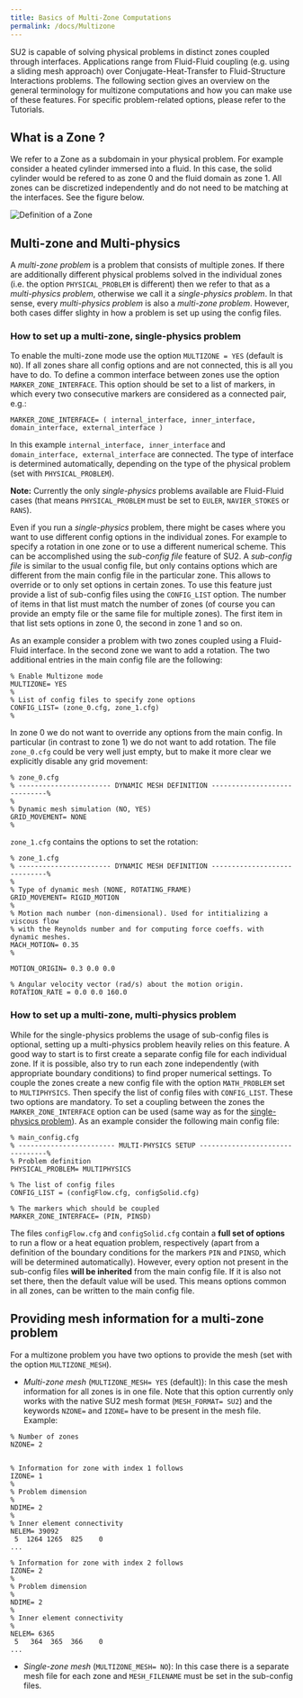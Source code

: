 ```yaml
---
title: Basics of Multi-Zone Computations
permalink: /docs/Multizone
---
```


SU2 is capable of solving physical problems in distinct zones coupled through interfaces. Applications range from Fluid-Fluid coupling (e.g. using a sliding mesh approach) over Conjugate-Heat-Transfer to Fluid-Structure Interactions problems. The following section gives an overview on the general terminology for multizone computations and how you can make use of these features. For specific problem-related options, please refer to the Tutorials.

## What is a Zone ? ##
We refer to a Zone as a subdomain in your physical problem. For example consider a heated cylinder immersed into a fluid. In this case, the solid cylinder would be refered to as zone 0 and the fluid domain as zone 1. All zones can be discretized independently and do not need to be matching at the interfaces. See the figure below.

![Definition of a Zone](../../docs_files/zones.png)

## Multi-zone and Multi-physics ##

A *multi-zone problem* is a problem that consists of multiple zones. If there are additionally different physical problems solved in the individual zones (i.e. the option `PHYSICAL_PROBLEM` is different) then we refer to that as a *multi-physics problem*, otherwise we call it a *single-physics problem*. In that sense, every *multi-physics problem* is also a *multi-zone problem*. However, both cases differ slighty in how a problem is set up using the config files. 


### <a name="singlephysics"></a> How to set up a multi-zone, single-physics problem ###

To enable the multi-zone mode use the option `MULTIZONE = YES` (default is `NO`). If all zones share all config options and are not connected, this is all you have to do. To define a common interface between zones use the option `MARKER_ZONE_INTERFACE`. This option should be set to a list of markers, in which every two consecutive markers are considered as a connected pair, e.g.: 
```
MARKER_ZONE_INTERFACE= ( internal_interface, inner_interface, domain_interface, external_interface )
```
In this example `internal_interface, inner_interface` and `domain_interface, external_interface` are connected. The type of interface is determined automatically, depending on the type of the physical problem (set with `PHYSICAL_PROBLEM`).

**Note:** Currently the only *single-physics* problems available are Fluid-Fluid cases (that means `PHYSICAL_PROBLEM` must be set to `EULER`, `NAVIER_STOKES` or `RANS`).

Even if you run a *single-physics* problem, there might be cases where you want to use different config options in the individual zones. For example to specify a rotation in one zone or to use a different numerical scheme. This can be accomplished using the *sub-config file* feature of SU2. A *sub-config file* is similar to the usual config file, but only contains options which are different from the main config file in the particular zone. This allows to override or to only set options in certain zones. To use this feature just provide a list of sub-config files using the `CONFIG_LIST` option. The number of items in that list must match the number of zones (of course you can provide an empty file or the same file for multiple zones). The first item in that list sets options in zone 0, the second in zone 1 and so on.

As an example consider a problem with two zones coupled using a Fluid-Fluid interface. In the second zone we want to add a rotation. The two additional entries in the main config file are the following:

```
% Enable Multizone mode
MULTIZONE= YES
%
% List of config files to specify zone options
CONFIG_LIST= (zone_0.cfg, zone_1.cfg)
%
```
In zone 0 we do not want to override any options from the main config. In particular (in contrast to zone 1) we do not want to add rotation. The file `zone_0.cfg` could be very well just empty, but to make it more clear we explicitly disable any grid movement:
```
% zone_0.cfg
% ----------------------- DYNAMIC MESH DEFINITION -----------------------------%
%
% Dynamic mesh simulation (NO, YES)
GRID_MOVEMENT= NONE
%
```
`zone_1.cfg` contains the options to set the rotation:
```
% zone_1.cfg
% ----------------------- DYNAMIC MESH DEFINITION -----------------------------%
%
% Type of dynamic mesh (NONE, ROTATING_FRAME)
GRID_MOVEMENT= RIGID_MOTION
%
% Motion mach number (non-dimensional). Used for intitializing a viscous flow
% with the Reynolds number and for computing force coeffs. with dynamic meshes.
MACH_MOTION= 0.35
%

MOTION_ORIGIN= 0.3 0.0 0.0

% Angular velocity vector (rad/s) about the motion origin. 
ROTATION_RATE = 0.0 0.0 160.0
```

### How to set up a multi-zone, multi-physics problem ###

While for the single-physics problems the usage of sub-config files is optional, setting up a multi-physics problem heavily relies on this feature. A good way to start is to first create a separate config file for each individual zone. If it is possible, also try to run each zone independently (with appropriate boundary conditions) to find proper numerical settings. To couple the zones create a new config file with the option `MATH_PROBLEM` set to `MULTIPHYSICS`. Then specify the list of config files with `CONFIG_LIST`. These two options are mandatory. To set a coupling between the zones the `MARKER_ZONE_INTERFACE` option can be used (same way as for the [single-physics problem](#singlephysics)). As an example consider the following main config file:

```
% main_config.cfg
% ------------------------ MULTI-PHYSICS SETUP --------------------------------%
% Problem definition
PHYSICAL_PROBLEM= MULTIPHYSICS

% The list of config files
CONFIG_LIST = (configFlow.cfg, configSolid.cfg)

% The markers which should be coupled
MARKER_ZONE_INTERFACE= (PIN, PINSD)

```

The files `configFlow.cfg` and `configSolid.cfg` contain a **full set of options** to run a flow or a heat equation problem, respectively (apart from a definition of the boundary conditions for the markers `PIN` and  `PINSD`, which will be determined automatically). However, every option not present in the sub-config files **will be inherited** from the main config file. If it is also not set there, then the default value will be used. This means options common in all zones, can be written to the main config file.

## Providing mesh information for a multi-zone problem ##

For a multizone problem you have two options to provide the mesh (set with the option `MULTIZONE_MESH`). 

- *Multi-zone mesh* (`MULTIZONE_MESH= YES` (default)): In this case the mesh information for all zones is in one file. Note that this option currently only works with the native SU2 mesh format (`MESH_FORMAT= SU2`) and the keywords `NZONE=` and `IZONE=` have to be present in the mesh file. Example:

```
% Number of zones
NZONE= 2


% Information for zone with index 1 follows
IZONE= 1
%
% Problem dimension
%
NDIME= 2
%
% Inner element connectivity
NELEM= 39092
 5  1264 1265  825    0
...

% Information for zone with index 2 follows
IZONE= 2
%
% Problem dimension
%
NDIME= 2
%
% Inner element connectivity
%
NELEM= 6365
 5   364  365  366    0
...

```

- *Single-zone mesh* (`MULTIZONE_MESH= NO`):  In this case there is a separate mesh file for each zone and `MESH_FILENAME` must be set in the sub-config files. 
